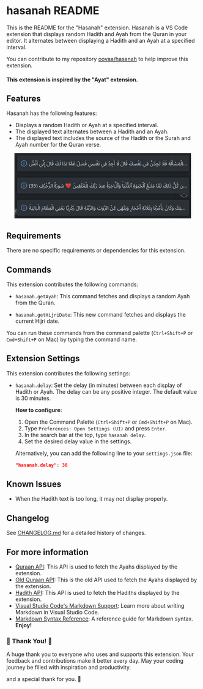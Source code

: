 # hasanah README

This is the README for the "Hasanah" extension. Hasanah is a VS Code extension that displays random Hadith and Ayah from the Quran in your editor. It alternates between displaying a Hadith and an Ayah at a specified interval.


You can contribute to my repository [oovaa/hasanah](https://github.com/oovaa/hasanah) to help improve this extension.


#### This extension is inspired by the "Ayat" extension.

## Features

Hasanah has the following features:

- Displays a random Hadith or Ayah at a specified interval.
- The displayed text alternates between a Hadith and an Ayah.
- The displayed text includes the source of the Hadith or the Surah and Ayah number for the Quran verse.



<p align="center">
  <img src="./hasanah/Screenshot_20240402_162846.png" alt="messages">
</p>
<!-- https://ibb.co/5kVBfZ7 -->

## Requirements

There are no specific requirements or dependencies for this extension.

## Commands

This extension contributes the following commands:

* `hasanah.getAyah`: This command fetches and displays a random Ayah from the Quran.

* `hasanah.getHijriDate`: This new command fetches and displays the current Hijri date.



You can run these commands from the command palette (`Ctrl+Shift+P` or `Cmd+Shift+P` on Mac) by typing the command name.

## Extension Settings

This extension contributes the following settings:

* `hasanah.delay`: Set the delay (in minutes) between each display of Hadith or Ayah. The delay can be any positive integer. The default value is 30 minutes.

  **How to configure:**
  1. Open the Command Palette (`Ctrl+Shift+P` or `Cmd+Shift+P` on Mac).
  2. Type `Preferences: Open Settings (UI)` and press `Enter`.
  3. In the search bar at the top, type `hasanah delay`.
  4. Set the desired delay value in the settings.

  Alternatively, you can add the following line to your `settings.json` file:
  ```json
  "hasanah.delay": 30
## Known Issues

- When the Hadith text is too long, it may not display properly.


## Changelog

See [CHANGELOG.md](./CHANGELOG.md) for a detailed history of changes.


## For more information

* [Quraan API](https://quranapi.pages.dev/api): This API is used to fetch the Ayahs displayed by the extension.
* [Old Quraan API](https://api.alquran.cloud/v1/surah): This is the old API used to fetch the Ayahs displayed by the extension.
* [Hadith API](https://api.hadith.gading.dev): This API is used to fetch the Hadiths displayed by the extension.
* [Visual Studio Code's Markdown Support](http://code.visualstudio.com/docs/languages/markdown): Learn more about writing Markdown in Visual Studio Code.
* [Markdown Syntax Reference](https://help.github.com/articles/markdown-basics/): A reference guide for Markdown syntax.
**Enjoy!**




### 🙏 Thank You! 🙏

A huge thank you to everyone who uses and supports this extension. Your feedback and contributions make it better every day. May your coding journey be filled with inspiration and productivity.

and a special thank for you. 🩷
